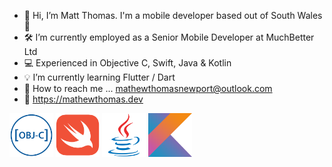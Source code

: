 - 👋 Hi, I’m Matt Thomas. I'm a mobile developer based out of South Wales 🏴󠁧󠁢󠁷󠁬󠁳󠁿
- 🛠 I’m currently employed as a Senior Mobile Developer at MuchBetter Ltd
- 💻 Experienced in Objective C, Swift, Java & Kotlin
- 💡 I’m currently learning Flutter / Dart
- 📧 How to reach me ... mathewthomasnewport@outlook.com
- 📌 https://mathewthomas.dev


<img src="https://github.com/Matt-T-Git/Matt-T-Git/blob/main/objectivec-plain.svg" width="70" height="70"> <img src="https://github.com/Matt-T-Git/Matt-T-Git/blob/main/swift-original.svg" width="70" height="70"> <img src="https://github.com/Matt-T-Git/Matt-T-Git/blob/main/java-original.svg" width="70" height="70"> <img src="https://github.com/Matt-T-Git/Matt-T-Git/blob/main/kotlin-original.svg" width="70" height="70">




<!---
Matt-T-Git/Matt-T-Git is a ✨ special ✨ repository because its `README.md` (this file) appears on your GitHub profile.
You can click the Preview link to take a look at your changes.
--->
